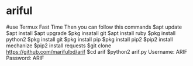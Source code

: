 # ariful
#use Termux Fast Time Then you can follow this commands  $apt update $apt install $apt upgrade $pkg insatall git $apt install ruby $pkg install python2 $pkg install git $pkg install pip $pkg install pip2 $pip2 install mechanize $pip2 install requests $git clone https://github.com/marifulbd/arif $cd arif $python2 arif.py  Username: ARIF Password: ARIF

